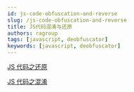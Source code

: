 ```yaml
---
id: js-code-obfuscation-and-reverse
slug: /js-code-obfuscation-and-reverse
title: JS代码混淆与还原
authors: ragroup
tags: [javascript, deobfuscator]
keywords: [javascript, deobfuscator]
---
```


<!-- truncate -->

[JS 代码之还原](/blog/js-code-deobfuscator)

[JS 代码之混淆](/blog/js-code-obfuscator)
